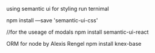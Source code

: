 using semantic ui for styling
run ternimal

npm install —save 'semantic-ui-css'

//for the useage of modals 
npm install semantic-ui-react

ORM for node by Alexis Rengel
npm install knex-base